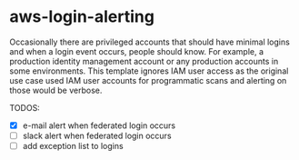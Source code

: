 # aws-login-alerting

Occasionally there are privileged accounts that should have minimal logins and when a login event occurs, people should know. For example, a production identity management account or any production accounts in some environments. This template ignores IAM user access as the original use case used IAM user accounts for programmatic scans and alerting on those would be verbose.

TODOS:
 - [X] e-mail alert when federated login occurs
 - [ ] slack alert when federated login occurs
 - [ ] add exception list to logins
